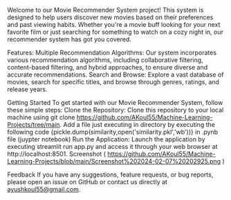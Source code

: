 Welcome to our Movie Recommender System project! This system is designed to help users discover new movies based on their preferences and past viewing habits. Whether you're a movie buff looking for your next favorite film or just searching for something to watch on a cozy night in, our recommender system has got you covered.



Features:
Multiple Recommendation Algorithms: Our system incorporates various recommendation algorithms, including collaborative filtering, content-based filtering, and hybrid approaches, to ensure diverse and accurate recommendations.
Search and Browse: Explore a vast database of movies, search for specific titles, and browse through genres, ratings, and release years.


Getting Started
To get started with our Movie Recommender System, follow these simple steps:
Clone the Repository: Clone this repository to your local machine using git clone https://github.com/AKoul55/Machine-Learning-Projects/tree/main.
Add a file just executing in directory by executing the following code {pickle.dump(similarity,open('similarity.pkl','wb'))}
in .pynb file (juypter notebook)
Run the Application: Launch the application by executing streamlit run app.py and access it through your web browser at http://localhost:8501.
Screenshot ( https://github.com/AKoul55/Machine-Learning-Projects/blob/main/Screenshot%202024-02-07%20202925.png )


Feedback
If you have any suggestions, feature requests, or bug reports, please open an issue on GitHub or contact us directly at ayushkoul55@gmail.com.
